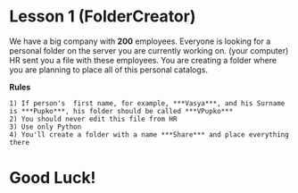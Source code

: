 # Lesson 1 (FolderCreator)

We have a big company with **200** employees.
Everyone is looking for a personal folder on the server you are currently working on. (your computer)
HR sent you a file with these employees.
You are creating a folder where you are planning to place all of this personal catalogs.

**Rules**
```
1) If person's  first name, for example, ***Vasya***, and his Surname is ***Pupko***, his folder should be called ***VPupko***
2) You should never edit this file from HR
3) Use only Python
4) You'll create a folder with a name ***Share*** and place everything there

```

# Good Luck!
